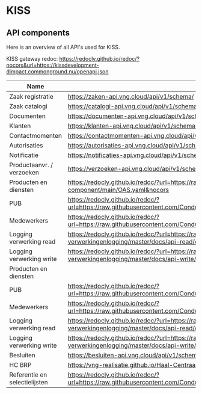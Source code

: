 # KISS
## API components
Here is an overview of all API's used for KISS.

KISS gateway redoc:
https://redocly.github.io/redoc/?nocors&url=https://kissdevelopment-dimpact.commonground.nu/openapi.json



| Name                               | Documentation | Configuration |
|------------------------------------|---------------|---------------|
| Zaak registratie                   |https://zaken-api.vng.cloud/api/v1/schema/              |https://github.com/ConductionNL/zrc_publiccode/blob/main/publiccode.yaml                |
| Zaak catalogi                      |https://catalogi-api.vng.cloud/api/v1/schema/ | https://github.com/ConductionNL/ztc_publiccode/blob/main/publiccode.yaml
| Documenten                         |https://documenten-api.vng.cloud/api/v1/schema/                |https://github.com/ConductionNL/drc_publiccode/blob/main/publiccode.yaml |
| Klanten                            |https://klanten-api.vng.cloud/api/v1/schema/               |https://github.com/ConductionNL/klanten_publiccode/blob/main/publiccode.yaml |
| Contactmomenten                    |https://contactmomenten-api.vng.cloud/api/v1/schema/ | https://github.com/ConductionNL/contactmomenten_publiccode/blob/main/publiccode.yaml               |
| Autorisaties                       |https://autorisaties-api.vng.cloud/api/v1/schema/               |                |
| Notificatie                        |https://notificaties-api.vng.cloud/api/v1/schema/               | https://github.com/ConductionNL/nrc_publiccode/blob/main/publiccode.yaml                |
| Productaanvr. / verzoeken          |https://verzoeken-api.vng.cloud/api/v1/schema/               | https://github.com/ConductionNL/verzoeken_publiccode/blob/main/publiccode.yaml |
| Producten en diensten              |https://redocly.github.io/redoc/?url=https://raw.githubusercontent.com/Klantinteractie-Servicesysteem/pdc-component/main/OAS.yaml&nocors               |https://github.com/Klantinteractie-Servicesysteem/pdc-component/blob/main/publiccode.yaml                |
| PUB              | https://redocly.github.io/redoc/?url=https://raw.githubusercontent.com/ConductionNL/PUB_publiccode/main/PUB_OAS.json&nocors               | https://github.com/ConductionNL/PUB_publiccode/blob/main/publiccode.yaml                |
| Medewerkers                        | https://redocly.github.io/redoc/?url=https://raw.githubusercontent.com/ConductionNL/medewerkercatalogus/master/api/public/schema/openapi.yaml&nocors               | https://github.com/ConductionNL/MRC_publiccode/blob/main/publiccode.yaml                |
| Logging verwerking read                         |https://redocly.github.io/redoc/?url=https://raw.githubusercontent.com/VNG-Realisatie/gemma-verwerkingenlogging/master/docs/api-read/oas-specification/logging-verwerkingen-api/openapi.yaml&nocors |https://github.com/ConductionNL/logging-verwerking-read_publiccode/blob/main/publiccode.yaml |
| Logging verwerking write                          |https://redocly.github.io/redoc/?url=https://raw.githubusercontent.com/VNG-Realisatie/gemma-verwerkingenlogging/master/docs/api-write/oas-specification/logging-verwerkingen-api/openapi.yaml&nocors |https://github.com/ConductionNL/logging-verwerking-write_publiccode/blob/main/publiccode.yaml |
| Producten en diensten              |               |                |
| PUB              | https://redocly.github.io/redoc/?url=https://raw.githubusercontent.com/ConductionNL/PUB_publiccode/main/PUB_OAS.json&nocors               | https://github.com/ConductionNL/PUB_publiccode/blob/main/publiccode.yaml                |
| Medewerkers                        | https://redocly.github.io/redoc/?url=https://raw.githubusercontent.com/ConductionNL/medewerkercatalogus/master/api/public/schema/openapi.yaml&nocors               | https://github.com/ConductionNL/MRC_publiccode/blob/main/publiccode.yaml                |
| Logging verwerking read                         |https://redocly.github.io/redoc/?url=https://raw.githubusercontent.com/VNG-Realisatie/gemma-verwerkingenlogging/master/docs/api-read/oas-specification/logging-verwerkingen-api/openapi.yaml&nocors |https://github.com/ConductionNL/logging-verwerking-read_publiccode/blob/main/publiccode.yaml |
| Logging verwerking write                          |https://redocly.github.io/redoc/?url=https://raw.githubusercontent.com/VNG-Realisatie/gemma-verwerkingenlogging/master/docs/api-write/oas-specification/logging-verwerkingen-api/openapi.yaml&nocors |https://github.com/ConductionNL/logging-verwerking-write_publiccode/blob/main/publiccode.yaml |
| Besluiten                          |https://besluiten-api.vng.cloud/api/v1/schema/ |https://github.com/ConductionNL/brc_publiccode/blob/main/publiccode.yaml |
| HC BRP                             |https://vng-realisatie.github.io/Haal-Centraal-BRP-bevragen/redoc               | https://github.com/ConductionNL/brp_publiccode/blob/main/publiccode.yaml |
| Referentie en selectielijsten                | https://redocly.github.io/redoc/?url=https://raw.githubusercontent.com/ConductionNL/referentielijsten_publiccode/main/OAS.yaml&nocors           | https://github.com/ConductionNL/referentielijsten_publiccode/blob/main/publiccode.yaml |
